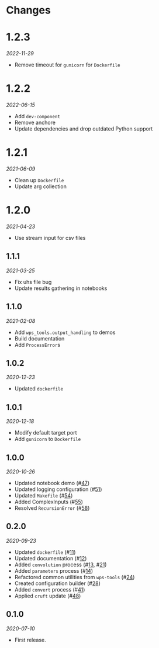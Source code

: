 # Changes

# 1.2.3
*2022-11-29*

* Remove timeout for `gunicorn` for `Dockerfile`

# 1.2.2
*2022-06-15*

* Add `dev-component`
* Remove anchore
* Update dependencies and drop outdated Python support

# 1.2.1
*2021-06-09*

* Clean up `Dockerfile`
* Update arg collection

# 1.2.0
*2021-04-23*

* Use stream input for csv files

## 1.1.1
*2021-03-25*

* Fix uhs file bug
* Update results gathering in notebooks

## 1.1.0
*2021-02-08*

* Add `wps_tools.output_handling` to demos
* Build documentation
* Add `ProcessError`s

## 1.0.2
*2020-12-23*

* Updated `dockerfile`

## 1.0.1
*2020-12-18*

* Modify default target port
* Add `gunicorn` to `Dockerfile`

## 1.0.0
*2020-10-26*

* Updated notebook demo (#[47](https://github.com/pacificclimate/osprey/pull/47))
* Updated logging configuration (#[51](https://github.com/pacificclimate/osprey/pull/51))
* Updated `Makefile` (#[54](https://github.com/pacificclimate/osprey/pull/54))
* Added ComplexInputs (#[55](https://github.com/pacificclimate/osprey/pull/55))
* Resolved `RecursionError` (#[58](https://github.com/pacificclimate/osprey/pull/58))

## 0.2.0
*2020-09-23*

* Updated `dockerfile` (#[11](https://github.com/pacificclimate/osprey/pull/11))
* Updated documentation (#[12](https://github.com/pacificclimate/osprey/pull/12))
* Added `convolution` process (#[13](https://github.com/pacificclimate/osprey/pull/13), #[21](https://github.com/pacificclimate/osprey/pull/21))
* Added `parameters` process (#[14](https://github.com/pacificclimate/osprey/pull/14))
* Refactored common utilities from `wps-tools` (#[24](https://github.com/pacificclimate/osprey/pull/24))
* Created configuration builder (#[28](https://github.com/pacificclimate/osprey/pull/28))
* Added `convert` process (#[41](https://github.com/pacificclimate/osprey/pull/41))
* Applied `cruft` update (#[48](https://github.com/pacificclimate/osprey/pull/48))

## 0.1.0
*2020-07-10*

* First release.

